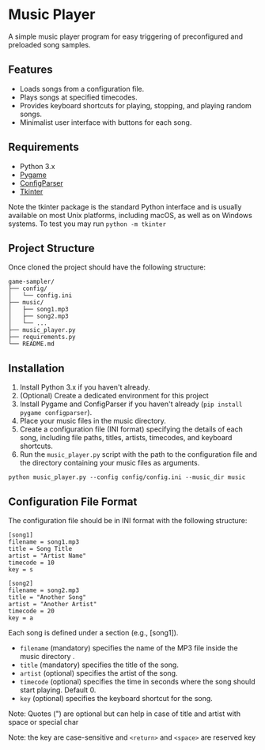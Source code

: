 # Music Player

A simple music player program for easy triggering of preconfigured and preloaded song samples.

## Features

- Loads songs from a configuration file.
- Plays songs at specified timecodes.
- Provides keyboard shortcuts for playing, stopping, and playing random songs.
- Minimalist user interface with buttons for each song.

## Requirements

- Python 3.x
- [Pygame](https://pypi.org/project/pygame/)
- [ConfigParser](https://pypi.org/project/configparser/)
- [Tkinter](https://docs.python.org/3/library/tkinter.html)

Note the tkinter package is the standard Python interface and is usually available on most Unix platforms, 
including macOS, as well as on Windows systems. To test you may run `python -m tkinter`

## Project Structure

Once cloned the project should have the following structure:
```
game-sampler/
├── config/
│   └── config.ini
├── music/
│   ├── song1.mp3
│   ├── song2.mp3
│   └── ...
├── music_player.py
├── requirements.py
└── README.md
```

## Installation

1. Install Python 3.x if you haven't already.
2. (Optional) Create a dedicated environment for this project
3. Install Pygame and ConfigParser if you haven't already (`pip install pygame configparser`).
4. Place your music files in the music directory.
5. Create a configuration file (INI format) specifying the details of each song, including file paths, titles, artists, timecodes, and keyboard shortcuts.
6. Run the `music_player.py` script with the path to the configuration file and the directory containing your music files as arguments.

```
python music_player.py --config config/config.ini --music_dir music
```

## Configuration File Format

The configuration file should be in INI format with the following structure:

```
[song1]
filename = song1.mp3
title = Song Title
artist = "Artist Name"
timecode = 10
key = s

[song2]
filename = song2.mp3
title = "Another Song"
artist = "Another Artist"
timecode = 20
key = a
```

Each song is defined under a section (e.g., [song1]).

- `filename` (mandatory) specifies the name of the MP3 file inside the music directory .
- `title` (mandatory) specifies the title of the song.
- `artist` (optional) specifies the artist of the song.
- `timecode` (optional) specifies the time in seconds where the song should start playing. Default 0.
- `key` (optional) specifies the keyboard shortcut for the song.

Note: Quotes (") are optional but can help in case of title and artist with space or special char

Note: the key are case-sensitive and `<return>` and `<space>` are reserved key
